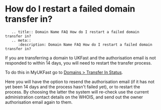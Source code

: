 # How do I restart a failed domain transfer in?

```eval_rst
   .. title:: Domain Name FAQ How do I restart a failed domain transfer in?
   .. meta::
      :description: Domain Name FAQ How do I restart a failed domain transfer in?
```

If you are transferring a domain to UKFast and the authorisation email is not responded to within 14 days, you will need to restart the transfer process.

To do this in MyUKFast go to [Domains > Transfer In Status](https://my.ukfast.co.uk/domains/transfer-in-status-inprogress.php). 

Here you will have the option to resend the authorisation email (if it has not yet been 14 days and the process hasn't failed yet), or to restart the process. By choosing the latter the system will re-check use the current administration contact details on the WHOIS, and send out the owner authorisation email again to them.


 

